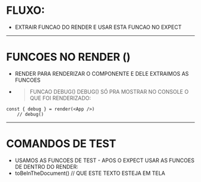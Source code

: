 # FLUXO:

- EXTRAIR FUNCAO DO RENDER E USAR ESTA FUNCAO NO EXPECT

---

# FUNCOES NO RENDER ()

- RENDER PARA RENDERIZAR O COMPONENTE E DELE EXTRAIMOS AS FUNCOES
- > FUNCAO DEBUG()
  > DEBUG() SÓ PRA MOSTRAR NO CONSOLE O QUE FOI RENDERIZADO:

```
const { debug } = render(<App />)
    // debug()
```

---

# COMANDOS DE TEST

- USAMOS AS FUNCOES DE TEST - APOS O EXPECT USAR AS FUNCOES DE DENTRO DO RENDER:
- toBeInTheDocument() // QUE ESTE TEXTO ESTEJA EM TELA
